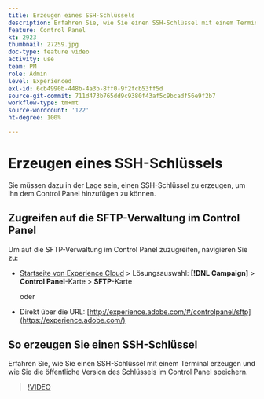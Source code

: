 ```yaml
---
title: Erzeugen eines SSH-Schlüssels
description: Erfahren Sie, wie Sie einen SSH-Schlüssel mit einem Terminal erzeugen und wie Sie die öffentliche Version des Schlüssels im Control Panel speichern.
feature: Control Panel
kt: 2923
thumbnail: 27259.jpg
doc-type: feature video
activity: use
team: PM
role: Admin
level: Experienced
exl-id: 6cb4990b-448b-4a3b-8ff0-9f2fcb53ff5d
source-git-commit: 711d473b765dd9c9380f43af5c9bcadf56e9f2b7
workflow-type: tm+mt
source-wordcount: '122'
ht-degree: 100%

---
```


# Erzeugen eines SSH-Schlüssels

Sie müssen dazu in der Lage sein, einen SSH-Schlüssel zu erzeugen, um ihn dem Control Panel hinzufügen zu können.

## Zugreifen auf die SFTP-Verwaltung im Control Panel

Um auf die SFTP-Verwaltung im Control Panel zuzugreifen, navigieren Sie zu:

* [Startseite von Experience Cloud](https://experience.adobe.com/#/home) > Lösungsauswahl: **[!DNL Campaign]** > **Control Panel**-Karte > **SFTP**-Karte

   oder
* Direkt über die URL: [http://experience.adobe.com/#/controlpanel/sftp](https://experience.adobe.com/)

## So erzeugen Sie einen SSH-Schlüssel

Erfahren Sie, wie Sie einen SSH-Schlüssel mit einem Terminal erzeugen und wie Sie die öffentliche Version des Schlüssels im Control Panel speichern.

>[!VIDEO](https://video.tv.adobe.com/v/27259?quality=12)

